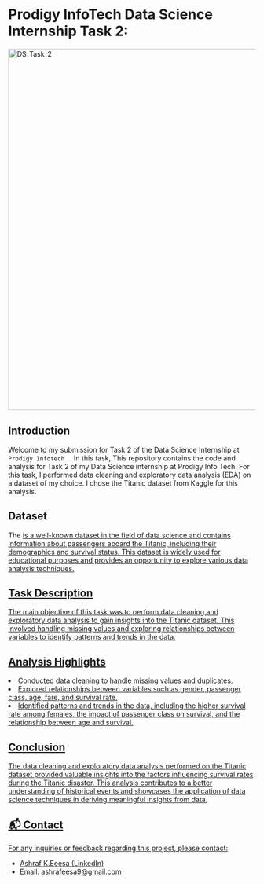 # Prodigy InfoTech Data Science Internship Task 2:
<p dir="outo">
<img width="736" alt="DS_Task_2" src="https://github.com/ashrafeesa/PRODIGY_DS_01/assets/143039004/62118772-f92d-47f0-8904-ef028d66713d">
</p>

## Introduction
<p dir="outo">Welcome to my submission for Task 2 of the Data Science Internship at <code> Prodigy Infotech </code> 
  . In this task, This repository contains the code and analysis for Task 2 of my Data Science internship at Prodigy Info Tech. For this task, I performed data cleaning and exploratory data analysis (EDA) on a dataset of my choice. I chose the Titanic dataset from Kaggle for this analysis.</p>

## Dataset
The <a href="https://www.kaggle.com/c/titanic/data">is a well-known dataset in the field of data science and contains information about passengers aboard the Titanic, including their demographics and survival status. This dataset is widely used for educational purposes and provides an opportunity to explore various data analysis techniques.

## Task Description
<p>The main objective of this task was to perform data cleaning and exploratory data analysis to gain insights into the Titanic dataset. This involved handling missing values and exploring relationships between variables to identify patterns and trends in the data.</p>

## Analysis Highlights
<li>Conducted data cleaning to handle missing values and duplicates.</li>
<li>Explored relationships between variables such as gender, passenger class, age, fare, and survival rate.</li>
<li>Identified patterns and trends in the data, including the higher survival rate among females, the impact of passenger class on survival, and the relationship between age and survival.</li>


## Conclusion
<p>The data cleaning and exploratory data analysis performed on the Titanic dataset provided valuable insights into the factors influencing survival rates during the Titanic disaster. This analysis contributes to a better understanding of historical events and showcases the application of data science techniques in deriving meaningful insights from data.</p>


## 📬 Contact
<p dir="outo">For any inquiries or feedback regarding this project, please contact:</p>
<ul dir="outo">
  <li> <a href="https://www.linkedin.com/in/ashraf-k-eesa-b8b8802b4/" rel="nofollow">Ashraf K.Eeesa (LinkedIn)</a> </li>
  <li> Email: <a href="mailto:ashrafeesa9@gmail.com">ashrafeesa9@gmail.com</a></li>
</ul>
